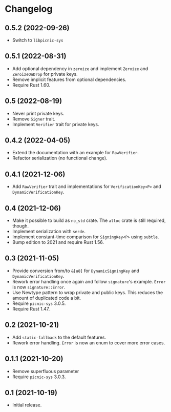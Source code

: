 # Changelog

## 0.5.2 (2022-09-26)

* Switch to `libpicnic-sys`

## 0.5.1 (2022-08-31)

* Add optional dependency in `zeroize` and implement `Zeroize` and `ZeroizeOnDrop` for private keys.
* Remove implicit features from optional dependencies.
* Require Rust 1.60.

## 0.5 (2022-08-19)

* Never print private keys.
* Remove `Signer` trait.
* Implement `Verifier` trait for private keys.

## 0.4.2 (2022-04-05)

* Extend the documentation with an example for `RawVerifier`.
* Refactor serialization (no functional change).

## 0.4.1 (2021-12-06)

* Add `RawVerifier` trait and implementations for `VerificationKey<P>` and `DynamicVerificationKey`.

## 0.4 (2021-12-06)

* Make it possible to build as `no_std` crate. The `alloc` crate is still required, though.
* Implement serialization with `serde`.
* Implement constant-time comparison for `SigningKey<P>` using `subtle`.
* Bump edition to 2021 and require Rust 1.56.

## 0.3 (2021-11-05)

* Provide conversion from/to `&[u8]` for `DynamicSigningKey` and `DynamicVerificationKey`.
* Rework error handling once again and follow `signature`'s example. `Error` is now `signature::Error`.
* Use Newtype pattern to wrap private and public keys. This reduces the amount of duplicated code a bit.
* Require `picnic-sys` 3.0.5.
* Require Rust 1.47.

## 0.2 (2021-10-21)

* Add `static-fallback` to the default features.
* Rework error handling. `Error` is now an enum to cover more error cases.

## 0.1.1 (2021-10-20)

* Remove superfluous parameter
* Require `picnic-sys` 3.0.3.

## 0.1 (2021-10-19)

* Initial release.
